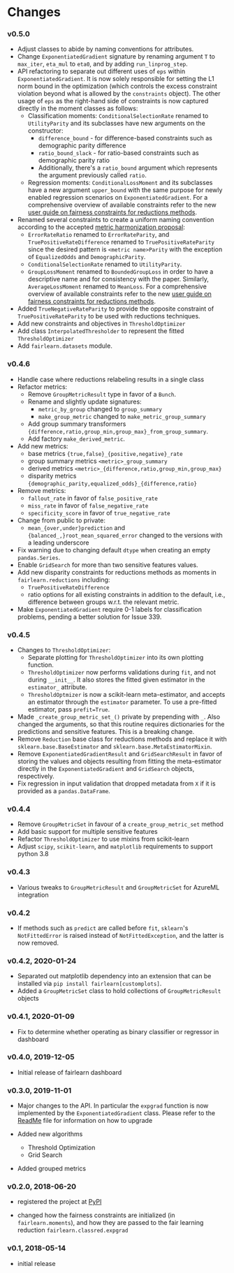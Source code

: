 # Changes

### v0.5.0

* Adjust classes to abide by naming conventions for attributes.
* Change `ExponentiatedGradient` signature by renaming argument `T` to
  `max_iter`, `eta_mul` to `eta0`, and by adding `run_linprog_step`.
* API refactoring to separate out different uses of `eps` within
  `ExponentiatedGradient`. It is now solely responsible for setting the L1
  norm bound in the optimization (which controls the excess constraint
  violation beyond what is allowed by the `constraints` object).
  The other usage of `eps` as the right-hand side of constraints is
  now captured directly in the moment classes as follows:
  * Classification moments: `ConditionalSelectionRate` renamed to
    `UtilityParity` and its subclasses have new arguments on the constructor:
    * `difference_bound` - for difference-based constraints such as demographic
      parity difference
    * `ratio_bound_slack` - for ratio-based constraints such as demographic
      parity ratio
    * Additionally, there's a `ratio_bound` argument which represents the
      argument previously called `ratio`.
  * Regression moments: `ConditionalLossMoment` and its subclasses have a new
    argument `upper_bound` with the same purpose for newly enabled regression
    scenarios on `ExponentiatedGradient`.
  For a comprehensive overview of available constraints refer to the new [user
  guide on fairness constraints for reductions methods](https://fairlearn.github.io/user_guide/mitigation.html#reductions).
* Renamed several constraints to create a uniform naming convention according
  to the accepted [metric harmonization proposal](https://github.com/fairlearn/fairlearn-proposals/blob/master/api/METRICS.md):
  * `ErrorRateRatio` renamed to `ErrorRateParity`, and
    `TruePositiveRateDifference` renamed to `TruePositiveRateParity` since the
    desired pattern is `<metric name>Parity` with the exception of
    `EqualizedOdds` and `DemographicParity`.
  * `ConditionalSelectionRate` renamed to `UtilityParity`.
  * `GroupLossMoment` renamed to `BoundedGroupLoss` in order to have a
    descriptive name and for consistency with the paper. Similarly,
    `AverageLossMoment` renamed to `MeanLoss`.
  For a comprehensive overview of available constraints refer to the new [user
  guide on fairness constraints for reductions methods](https://fairlearn.github.io/user_guide/mitigation.html#reductions).
* Added `TrueNegativeRateParity` to provide the opposite constraint of
  `TruePositiveRateParity` to be used with reductions techniques.
* Add new constraints and objectives in `ThresholdOptimizer`
* Add class `InterpolatedThresholder` to represent the fitted `ThresholdOptimizer`
* Add `fairlearn.datasets` module.

### v0.4.6

* Handle case where reductions relabeling results in a single class
* Refactor metrics:
  * Remove `GroupMetricResult` type in favor of a `Bunch`.
  * Rename and slightly update signatures:
    * `metric_by_group` changed to `group_summary`
    * `make_group_metric` changed to `make_metric_group_summary`
  * Add group summary transformers
    `{difference,ratio,group_min,group_max}_from_group_summary`.
  * Add factory `make_derived_metric`.
* Add new metrics:
  * base metrics `{true,false}_{positive,negative}_rate`
  * group summary metrics `<metric>_group_summary`
  * derived metrics `<metric>_{difference,ratio,group_min,group_max}`
  * disparity metrics `{demographic_parity,equalized_odds}_{difference,ratio}`
* Remove metrics:
  * `fallout_rate` in favor of `false_positive_rate`
  * `miss_rate` in favor of `false_negative_rate`
  * `specificity_score` in favor of `true_negative_rate`
* Change from public to private:
  * `mean_{over,under}prediction` and `{balanced_,}root_mean_squared_error`
    changed to the versions with a leading underscore
* Fix warning due to changing default `dtype` when creating an empty
  `pandas.Series`.
* Enable `GridSearch` for more than two sensitive features values.
* Add new disparity constraints for reductions methods as moments in
  `fairlearn.reductions` including:
  * `TruePositiveRateDifference`
  * ratio options for all existing constraints in addition to the default,
    i.e., difference between groups w.r.t. the relevant metric.
* Make `ExponentiatedGradient` require 0-1 labels for classification problems,
  pending a better solution for Issue 339.

### v0.4.5

* Changes to `ThresholdOptimizer`:
  * Separate plotting for `ThresholdOptimizer` into its own plotting function.
  * `ThresholdOptimizer` now performs validations during `fit`, and not during
    `__init__`. It also stores the fitted given estimator in the `estimator_`
    attribute.
  * `ThresholdOptmizer` is now a scikit-learn meta-estimator, and accepts
    an estimator through the `estimator` parameter. To use a pre-fitted
    estimator, pass `prefit=True`.
* Made `_create_group_metric_set_()` private by prepending with `_`.
  Also changed the arguments, so that this routine requires
  dictionaries for the predictions and sensitive features. This is a
  breaking change.
* Remove `Reduction` base class for reductions methods and replace it with
  `sklearn.base.BaseEstimator` and `sklearn.base.MetaEstimatorMixin`.
* Remove `ExponentiatedGradientResult` and `GridSearchResult` in favor of
  storing the values and objects resulting from fitting the meta-estimator
  directly in the `ExponentiatedGradient` and `GridSearch` objects,
  respectively.
* Fix regression in input validation that dropped metadata from `X` if it is
  provided as a `pandas.DataFrame`.

### v0.4.4

* Remove `GroupMetricSet` in favour of a `create_group_metric_set` method
* Add basic support for multiple sensitive features
* Refactor `ThresholdOptimizer` to use mixins from scikit-learn
* Adjust `scipy`, `scikit-learn`, and `matplotlib` requirements to support
  python 3.8

### v0.4.3

* Various tweaks to `GroupMetricResult` and `GroupMetricSet` for AzureML
  integration

### v0.4.2

* If methods such as `predict` are called before `fit`, `sklearn`'s
  `NotFittedError` is raised instead of `NotFittedException`, and the latter
  is now removed.

### v0.4.2, 2020-01-24

* Separated out matplotlib dependency into an extension that can be installed
  via `pip install fairlearn[customplots]`.
* Added a `GroupMetricSet` class to hold collections of `GroupMetricResult`
  objects

### v0.4.1, 2020-01-09

* Fix to determine whether operating as binary classifier or regressor in
  dashboard

### v0.4.0, 2019-12-05

* Initial release of fairlearn dashboard

### v0.3.0, 2019-11-01

* Major changes to the API. In particular the `expgrad` function is now
  implemented by the `ExponentiatedGradient` class. Please refer to the
  [ReadMe](readme.md) file for information on how to upgrade

* Added new algorithms
  * Threshold Optimization
  * Grid Search
  
* Added grouped metrics

### v0.2.0, 2018-06-20

* registered the project at [PyPI](https://pypi.org/)

* changed how the fairness constraints are initialized (in
  `fairlearn.moments`), and how they are passed to the fair learning reduction
  `fairlearn.classred.expgrad`

### v0.1, 2018-05-14

* initial release
